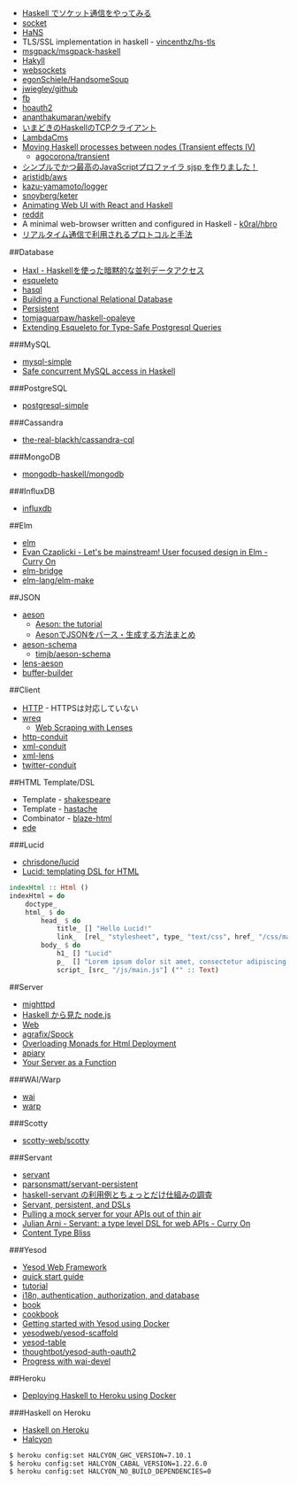 * [Haskell でソケット通信をやってみる](http://yasutech.blogspot.jp/2012/01/haskell.html)
* [socket](https://hackage.haskell.org/package/socket)
* [HaNS](https://hackage.haskell.org/package/hans)
* TLS/SSL implementation in haskell - [vincenthz/hs-tls](https://github.com/vincenthz/hs-tls)
* [msgpack/msgpack-haskell](https://github.com/msgpack/msgpack-haskell)
* [Hakyll](http://jaspervdj.be/hakyll/)
* [websockets](http://jaspervdj.be/websockets/)
* [egonSchiele/HandsomeSoup](https://github.com/egonSchiele/HandsomeSoup)
* [jwiegley/github](https://github.com/jwiegley/github)
* [fb](https://hackage.haskell.org/package/fb)
* [hoauth2](http://hackage.haskell.org/package/hoauth2)
* [ananthakumaran/webify](https://github.com/ananthakumaran/webify)
* [いまどきのHaskellのTCPクライアント](http://qiita.com/tanakh/items/504747fd1e960d07edbf)
* [LambdaCms](http://lambdacms.org/)
* [Moving Haskell processes between nodes (Transient effects IV)](https://www.fpcomplete.com/user/agocorona/moving-haskell-processes-between-nodes-transient-effects-iv)
  * [agocorona/transient](https://github.com/agocorona/transient)
* [シンプルでかつ最高のJavaScriptプロファイラ sjsp を作りました！](http://itchyny.hatenablog.com/entry/2015/07/01/120000)
* [aristidb/aws](https://github.com/aristidb/aws)
* [kazu-yamamoto/logger](https://github.com/kazu-yamamoto/logger)
* [snoyberg/keter](https://github.com/snoyberg/keter)
* [Animating Web UI with React and Haskell](http://joelburget.com/react-haskell/)
* [reddit](https://hackage.haskell.org/package/reddit)
* A minimal web-browser written and configured in Haskell - [k0ral/hbro](https://github.com/k0ral/hbro)
* [リアルタイム通信で利用されるプロトコルと手法](http://tech.guitarrapc.com/entry/2015/08/17/044937)

##Database
* [Haxl - Haskellを使った暗黙的な並列データアクセス](http://www.infoq.com/jp/news/2014/06/haxl)
* [esqueleto](http://hackage.haskell.org/package/esqueleto)
* [hasql](http://hackage.haskell.org/package/hasql)
* [Building a Functional Relational Database](http://referaat.cs.utwente.nl/conference/15/paper/7281/building-a-functional-relational-database.pdf)
* [Persistent](http://www.yesodweb.com/book/persistent)
* [tomjaguarpaw/haskell-opaleye](https://github.com/tomjaguarpaw/haskell-opaleye)
* [Extending Esqueleto for Type-Safe Postgresql Queries](http://blog.jenkster.com/2015/07/extending-esqueleto-for-type-safe-postgresql-queries.html)

###MySQL
* [mysql-simple](https://hackage.haskell.org/package/mysql-simple)
* [Safe concurrent MySQL access in Haskell](https://ro-che.info/articles/2015-04-17-safe-concurrent-mysql-haskell)

###PostgreSQL
* [postgresql-simple](https://hackage.haskell.org/package/postgresql-simple)

###Cassandra
* [the-real-blackh/cassandra-cql](https://github.com/the-real-blackh/cassandra-cql)

###MongoDB
* [mongodb-haskell/mongodb](https://github.com/mongodb-haskell/mongodb)

###InfluxDB
* [influxdb](https://hackage.haskell.org/package/influxdb)

##Elm
* [elm](http://elm-lang.org/)
* [Evan Czaplicki - Let's be mainstream! User focused design in Elm - Curry On](https://www.youtube.com/watch?v=oYk8CKH7OhE)
* [elm-bridge](http://hackage.haskell.org/package/elm-bridge)
* [elm-lang/elm-make](https://github.com/elm-lang/elm-make)

##JSON
* [aeson](http://hackage.haskell.org/package/aeson)
  * [Aeson: the tutorial](http://artyom.me/aeson)
  * [AesonでJSONをパース・生成する方法まとめ](http://qiita.com/alpha22jp/items/4cc65f128962e11811fb)
* [aeson-schema](https://hackage.haskell.org/package/aeson-schema)
  * [timjb/aeson-schema](https://github.com/timjb/aeson-schema)
* [lens-aeson](https://hackage.haskell.org/package/lens-aeson)
* [buffer-builder](https://hackage.haskell.org/package/buffer-builder)

##Client
* [HTTP](https://hackage.haskell.org/package/HTTP) - HTTPSは対応していない
* [wreq](http://www.serpentine.com/wreq/)
  * [Web Scraping with Lenses](http://two-wrongs.com/web-scraping-with-lenses)
* [http-conduit](http://hackage.haskell.org/package/http-conduit)
* [xml-conduit](https://hackage.haskell.org/package/xml-conduit)
* [xml-lens](https://hackage.haskell.org/package/xml-lens)
* [twitter-conduit](http://hackage.haskell.org/package/twitter-conduit)

##HTML Template/DSL
* Template - [shakespeare](https://hackage.haskell.org/package/shakespeare)
* Template - [hastache](https://hackage.haskell.org/package/hastache)
* Combinator - [blaze-html](http://hackage.haskell.org/package/blaze-html)
* [ede](https://hackage.haskell.org/package/ede)

###Lucid
* [chrisdone/lucid](https://github.com/chrisdone/lucid)
* [Lucid: templating DSL for HTML](http://chrisdone.com/posts/lucid)

```haskell
indexHtml :: Html ()
indexHtml = do
    doctype_
    html_ $ do
        head_ $ do
            title_ [] "Hello Lucid!"
            link_  [rel_ "stylesheet", type_ "text/css", href_ "/css/main.css"]
        body_ $ do
            h1_ [] "Lucid"
            p_  [] "Lorem ipsum dolor sit amet, consectetur adipiscing elit,"
            script_ [src_ "/js/main.js"] ("" :: Text)
```

##Server
* [mighttpd](https://hackage.haskell.org/package/mighttpd)
* [Haskell から見た node.js](http://d.hatena.ne.jp/kazu-yamamoto/20110825/1314254885)
* [Web](http://www.scs.stanford.edu/14sp-cs240h/slides/web-slides.lhtml)
* [agrafix/Spock](https://github.com/agrafix/Spock)
* [Overloading Monads for Html Deployment](https://www.fpcomplete.com/user/AthanClark/overloaded-monadic-deployment)
* [apiary](https://hackage.haskell.org/package/apiary)
* [Your Server as a Function](http://monkey.org/~marius/funsrv.pdf)

###WAI/Warp
* [wai](https://hackage.haskell.org/package/wai)
* [warp](https://hackage.haskell.org/package/warp)

###Scotty
* [scotty-web/scotty](https://github.com/scotty-web/scotty)

###Servant
* [servant](http://haskell-servant.github.io/)
* [parsonsmatt/servant-persistent](https://github.com/parsonsmatt/servant-persistent)
* [haskell-servant の利用例とちょっとだけ仕組みの調査](http://krdlab.hatenablog.com/entry/2014/12/31/170158)
* [Servant, persistent, and DSLs](https://hbtvl.wordpress.com/2015/06/28/servant-persistent-and-dsls/)
* [Pulling a mock server for your APIs out of thin air](https://haskell-servant.github.io/posts/2015-07-24-pulling-mock-servers-out-of-thin-air.html)
* [Julian Arni - Servant: a type level DSL for web APIs - Curry On](https://www.youtube.com/watch?v=snOBI8PcbMQ)
* [Content Type Bliss](http://haskell-servant.github.io/posts/2015-08-05-content-types.html)

###Yesod
* [Yesod Web Framework](http://www.yesodweb.com/)
* [quick start guide](http://www.yesodweb.com/page/quickstart)
* [tutorial](http://yannesposito.com/Scratch/en/blog/Yesod-tutorial-for-newbies/)
* [i18n, authentication, authorization, and database](http://www.yesodweb.com/blog/2012/01/blog-example)
* [book](http://www.yesodweb.com/book)
* [cookbook](https://github.com/yesodweb/yesod/wiki/Cookbook)
* [Getting started with Yesod using Docker](https://ilikewhenit.works/blog/1)
* [yesodweb/yesod-scaffold](https://github.com/yesodweb/yesod-scaffold)
* [yesod-table](http://www.yesodweb.com/blog/2015/07/yesod-table)
* [thoughtbot/yesod-auth-oauth2](https://github.com/thoughtbot/yesod-auth-oauth2)
* [Progress with wai-devel](http://blog.urbanslug.com/programming/haskell/wai/wai-devel/2015/08/13/Progress-with-wai-devel.html)

##Heroku
* [Deploying Haskell to Heroku using Docker](http://www.reddit.com/r/haskell/comments/35he88/deploying_haskell_to_heroku_using_docker/)

###Haskell on Heroku
* [Haskell on Heroku](https://haskellonheroku.com/)
* [Halcyon](https://halcyon.sh/)

```bash
$ heroku config:set HALCYON_GHC_VERSION=7.10.1
$ heroku config:set HALCYON_CABAL_VERSION=1.22.6.0
$ heroku config:set HALCYON_NO_BUILD_DEPENDENCIES=0
```
